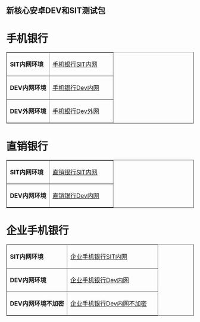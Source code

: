## 新核心安卓DEV和SIT测试包
# 手机银行
<table border="1">
  <tr>
    <td width="40%">
      <p><b>SIT内网环境</b></p>
    </td>
    <td width="60">
      <a href="https://www.pgyer.com/0447198543fb2b53c334b069f3cec6e8">手机银行SIT内网</a>
    </td>
  </tr>
  <tr>
    <td width="40%">
      <p><b>DEV内网环境</b></p>
    </td>
    <td width="60">
      <a href="https://www.pgyer.com/99c07e8570103ab686e43444e2e3d27a">手机银行Dev内网</a>
    </td>
  </tr>
  <tr>
    <td width="40%">
      <p><b>DEV外网环境</b></p>
    </td>
    <td width="60">
      <a href="https://www.pgyer.com/1be1d7abc336e261b5cacb8cfb3f668a">手机银行Dev外网</a>
    </td>
  </tr>
</table>

# 直销银行
<table border="1">
  <tr>
    <td width="40%">
      <p><b>SIT内网环境</b></p>
    </td>
    <td width="60">
      <a href="http://www.w3school.com.cn">直销银行SIT内网</a>
    </td>
  </tr>
  <tr>
    <td width="40%">
      <p><b>DEV内网环境</b></p>
    </td>
    <td width="60">
      <a href="https://www.pgyer.com/OWiu">直销银行Dev内网</a>
    </td>
  </tr>
</table>

# 企业手机银行
<table border="1">
  <tr>
    <td width="40%">
      <p><b>SIT内网环境</b></p>
    </td>
    <td width="60">
      <a href="https://www.pgyer.com/8c5571998f73f1d43029d2d8c8812c5d">企业手机银行SIT内网</a>
    </td>
  </tr>
  <tr>
    <td width="40%">
      <p><b>DEV内网环境</b></p>
    </td>
    <td width="60">
      <a href="https://www.pgyer.com/8c5571998f73f1d43029d2d8c8812c5d">企业手机银行Dev内网</a>
    </td>
  </tr>
    <tr>
    <td width="40%">
      <p><b>DEV内网环境不加密</b></p>
    </td>
    <td width="60">
      <a href="https://www.pgyer.com/fcd26a0be846d2ab46a7966d82a49d9b">企业手机银行Dev内网不加密</a>
    </td>
  </tr>
</table>
